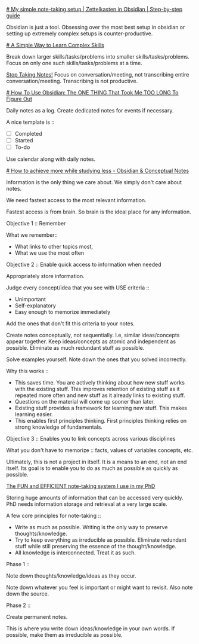 [# My simple note-taking setup | Zettelkasten in Obsidian | Step-by-step guide](https://youtu.be/E6ySG7xYgjY?feature=shared)

Obsidian is just a tool. Obsessing over the most best setup in obsidian or setting up extremely complex setups is counter-productive.


[# A Simple Way to Learn Complex Skills](https://youtu.be/OI_3bQ-EWSI?feature=shared)

Break down larger skills/tasks/problems into smaller skills/tasks/problems. Focus on only one such skills/tasks/problems at a time.


[Stop Taking Notes!](https://youtu.be/s-IKwjCWb3Y?feature=shared)
Focus on conversation/meeting, not transcribing entire conversation/meeting. Transcribing is not productive.



[# How To Use Obsidian: The ONE THING That Took Me TOO LONG To Figure Out](https://youtu.be/sTSgD4784gM?feature=shared)

Daily notes as a log. Create dedicated notes for events if necessary.

A nice template is ::
- [ ] Completed
- [ ] Started
- [ ] To-do

Use calendar along with daily notes.


[# How to achieve more while studying less - Obsidian & Conceptual Notes](https://youtu.be/MYJsGksojms?feature=shared)

Information is the only thing we care about. We simply don't care about notes.

We need fastest access to the most relevant information.

Fastest access is from brain. So brain is the ideal place for any information.


Objective 1 :: Remember

What we remember::
 - What links to other topics most,
 - What we use the most often


Objective 2 :: Enable quick access to information when needed

Appropriately store information.

Judge every concept/idea that you see with USE criteria ::
- Unimportant
- Self-explanatory
- Easy enough to memorize immediately

Add the ones that don't fit this criteria to your notes.

Create notes conceptually, not sequentially. I.e, similar ideas/concepts appear together. Keep ideas/concepts as atomic and independent as possible. Eliminate as much redundant stuff as possible.

Solve examples yourself. Note down the ones that you solved incorrectly.


Why this works ::
- This saves time. You are actively thinking about how new stuff works with the existing stuff. This improves retention of existing stuff as it repeated more often and new stuff as it already links to existing stuff.
- Questions on the material will come up sooner than later.
- Existing stuff provides a framework for learning new stuff. This makes learning easier.
- This enables first principles thinking. First principles thinking relies on strong knowledge of fundamentals.



Objective 3 :: Enables you to link concepts across various disciplines



What you don't have to memorize :: facts, values of variables concepts, etc.

Ultimately, this is not a project in itself. It is a means to an end, not an end itself. Its goal is to enable you to do as much as possible as quickly as possible.





[The FUN and EFFICIENT note-taking system I use in my PhD](https://youtu.be/L9SLlxaEEXY?feature=shared)

Storing huge amounts of information that can be accessed very quickly. PhD needs information storage and retrieval at a very large scale.

A few core principles for note-taking ::
 - Write as much as possible. Writing is the only way to preserve thoughts/knowledge.
 - Try to keep everything as irreducible as possible. Eliminate redundant stuff while still preserving the essence of the thought/knowledge.
 - All knowledge is interconnected. Treat it as such.


Phase 1 ::

Note down thoughts/knowledge/ideas as they occur.

Note down whatever you feel is important or might want to revisit. Also note down the source.


Phase 2 ::

Create permanent notes.

This is where you write down ideas/knowledge in your own words. If possible, make them as irreducible as possible.